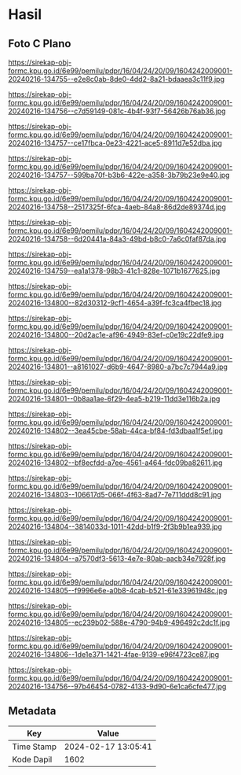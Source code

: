 # Hasil

## Foto C Plano

https://sirekap-obj-formc.kpu.go.id/6e99/pemilu/pdpr/16/04/24/20/09/1604242009001-20240216-134755--e2e8c0ab-8de0-4dd2-8a21-bdaaea3c11f9.jpg

https://sirekap-obj-formc.kpu.go.id/6e99/pemilu/pdpr/16/04/24/20/09/1604242009001-20240216-134756--c7d59149-081c-4b4f-93f7-56426b76ab36.jpg

https://sirekap-obj-formc.kpu.go.id/6e99/pemilu/pdpr/16/04/24/20/09/1604242009001-20240216-134757--ce17fbca-0e23-4221-ace5-8911d7e52dba.jpg

https://sirekap-obj-formc.kpu.go.id/6e99/pemilu/pdpr/16/04/24/20/09/1604242009001-20240216-134757--599ba70f-b3b6-422e-a358-3b79b23e9e40.jpg

https://sirekap-obj-formc.kpu.go.id/6e99/pemilu/pdpr/16/04/24/20/09/1604242009001-20240216-134758--2517325f-6fca-4aeb-84a8-86d2de89374d.jpg

https://sirekap-obj-formc.kpu.go.id/6e99/pemilu/pdpr/16/04/24/20/09/1604242009001-20240216-134758--6d20441a-84a3-49bd-b8c0-7a6c0faf87da.jpg

https://sirekap-obj-formc.kpu.go.id/6e99/pemilu/pdpr/16/04/24/20/09/1604242009001-20240216-134759--ea1a1378-98b3-41c1-828e-1071b1677625.jpg

https://sirekap-obj-formc.kpu.go.id/6e99/pemilu/pdpr/16/04/24/20/09/1604242009001-20240216-134800--82d30312-9cf1-4654-a39f-fc3ca4fbec18.jpg

https://sirekap-obj-formc.kpu.go.id/6e99/pemilu/pdpr/16/04/24/20/09/1604242009001-20240216-134800--20d2ac1e-af96-4949-83ef-c0e19c22dfe9.jpg

https://sirekap-obj-formc.kpu.go.id/6e99/pemilu/pdpr/16/04/24/20/09/1604242009001-20240216-134801--a8161027-d6b9-4647-8980-a7bc7c7944a9.jpg

https://sirekap-obj-formc.kpu.go.id/6e99/pemilu/pdpr/16/04/24/20/09/1604242009001-20240216-134801--0b8aa1ae-6f29-4ea5-b219-11dd3e116b2a.jpg

https://sirekap-obj-formc.kpu.go.id/6e99/pemilu/pdpr/16/04/24/20/09/1604242009001-20240216-134802--3ea45cbe-58ab-44ca-bf84-fd3dbaa1f5ef.jpg

https://sirekap-obj-formc.kpu.go.id/6e99/pemilu/pdpr/16/04/24/20/09/1604242009001-20240216-134802--bf8ecfdd-a7ee-4561-a464-fdc09ba82611.jpg

https://sirekap-obj-formc.kpu.go.id/6e99/pemilu/pdpr/16/04/24/20/09/1604242009001-20240216-134803--106617d5-066f-4f63-8ad7-7e711ddd8c91.jpg

https://sirekap-obj-formc.kpu.go.id/6e99/pemilu/pdpr/16/04/24/20/09/1604242009001-20240216-134804--3814033d-1011-42dd-b1f9-2f3b9b1ea939.jpg

https://sirekap-obj-formc.kpu.go.id/6e99/pemilu/pdpr/16/04/24/20/09/1604242009001-20240216-134804--a7570df3-5613-4e7e-80ab-aacb34e7928f.jpg

https://sirekap-obj-formc.kpu.go.id/6e99/pemilu/pdpr/16/04/24/20/09/1604242009001-20240216-134805--f9996e6e-a0b8-4cab-b521-61e33961948c.jpg

https://sirekap-obj-formc.kpu.go.id/6e99/pemilu/pdpr/16/04/24/20/09/1604242009001-20240216-134805--ec239b02-588e-4790-94b9-496492c2dc1f.jpg

https://sirekap-obj-formc.kpu.go.id/6e99/pemilu/pdpr/16/04/24/20/09/1604242009001-20240216-134806--1de1e371-1421-4fae-9139-e96f4723ce87.jpg

https://sirekap-obj-formc.kpu.go.id/6e99/pemilu/pdpr/16/04/24/20/09/1604242009001-20240216-134756--97b46454-0782-4133-9d90-6e1ca6cfe477.jpg


## Metadata

| Key        | Value               |
| ---------- | ------------------- |
| Time Stamp | 2024-02-17 13:05:41 |
| Kode Dapil | 1602                |



